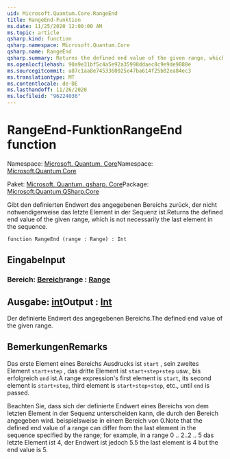 ```yaml
---
uid: Microsoft.Quantum.Core.RangeEnd
title: RangeEnd-Funktion
ms.date: 11/25/2020 12:00:00 AM
ms.topic: article
qsharp.kind: function
qsharp.namespace: Microsoft.Quantum.Core
qsharp.name: RangeEnd
qsharp.summary: Returns the defined end value of the given range, which is not necessarily the last element in the sequence.
ms.openlocfilehash: 90a9e31bf5c4a5e92a35998ddaec8c9e9de9888e
ms.sourcegitcommit: a87c1aa8e7453360025e47ba614f25b02ea84ec3
ms.translationtype: MT
ms.contentlocale: de-DE
ms.lasthandoff: 11/26/2020
ms.locfileid: "96224036"
---
```

# <a name="rangeend-function"></a><span data-ttu-id="a4a40-102">RangeEnd-Funktion</span><span class="sxs-lookup"><span data-stu-id="a4a40-102">RangeEnd function</span></span>

<span data-ttu-id="a4a40-103">Namespace: [Microsoft. Quantum. Core](xref:Microsoft.Quantum.Core)</span><span class="sxs-lookup"><span data-stu-id="a4a40-103">Namespace: [Microsoft.Quantum.Core](xref:Microsoft.Quantum.Core)</span></span>

<span data-ttu-id="a4a40-104">Paket: [Microsoft. Quantum. qsharp. Core](https://nuget.org/packages/Microsoft.Quantum.QSharp.Core)</span><span class="sxs-lookup"><span data-stu-id="a4a40-104">Package: [Microsoft.Quantum.QSharp.Core](https://nuget.org/packages/Microsoft.Quantum.QSharp.Core)</span></span>


<span data-ttu-id="a4a40-105">Gibt den definierten Endwert des angegebenen Bereichs zurück, der nicht notwendigerweise das letzte Element in der Sequenz ist.</span><span class="sxs-lookup"><span data-stu-id="a4a40-105">Returns the defined end value of the given range, which is not necessarily the last element in the sequence.</span></span>

```qsharp
function RangeEnd (range : Range) : Int
```


## <a name="input"></a><span data-ttu-id="a4a40-106">Eingabe</span><span class="sxs-lookup"><span data-stu-id="a4a40-106">Input</span></span>

### <a name="range--range"></a><span data-ttu-id="a4a40-107">Bereich: [Bereich](xref:microsoft.quantum.lang-ref.range)</span><span class="sxs-lookup"><span data-stu-id="a4a40-107">range : [Range](xref:microsoft.quantum.lang-ref.range)</span></span>





## <a name="output--int"></a><span data-ttu-id="a4a40-108">Ausgabe: [int](xref:microsoft.quantum.lang-ref.int)</span><span class="sxs-lookup"><span data-stu-id="a4a40-108">Output : [Int](xref:microsoft.quantum.lang-ref.int)</span></span>

<span data-ttu-id="a4a40-109">Der definierte Endwert des angegebenen Bereichs.</span><span class="sxs-lookup"><span data-stu-id="a4a40-109">The defined end value of the given range.</span></span>

## <a name="remarks"></a><span data-ttu-id="a4a40-110">Bemerkungen</span><span class="sxs-lookup"><span data-stu-id="a4a40-110">Remarks</span></span>

<span data-ttu-id="a4a40-111">Das erste Element eines Bereichs Ausdrucks ist `start` , sein zweites Element `start+step` , das dritte Element ist `start+step+step` usw., bis erfolgreich `end` ist.</span><span class="sxs-lookup"><span data-stu-id="a4a40-111">A range expression's first element is `start`, its second element is `start+step`, third element is `start+step+step`, etc., until `end` is passed.</span></span>

<span data-ttu-id="a4a40-112">Beachten Sie, dass sich der definierte Endwert eines Bereichs von dem letzten Element in der Sequenz unterscheiden kann, die durch den Bereich angegeben wird. beispielsweise in einem Bereich von 0.</span><span class="sxs-lookup"><span data-stu-id="a4a40-112">Note that the defined end value of a range can differ from the last element in the sequence specified by the range; for example, in a range 0 ..</span></span> <span data-ttu-id="a4a40-113">2..</span><span class="sxs-lookup"><span data-stu-id="a4a40-113">2 ..</span></span> <span data-ttu-id="a4a40-114">5 das letzte Element ist 4, der Endwert ist jedoch 5.</span><span class="sxs-lookup"><span data-stu-id="a4a40-114">5 the last element is 4 but the end value is 5.</span></span>